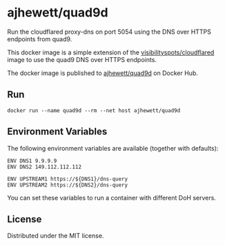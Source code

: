 # ajhewett/quad9d

Run the cloudflared proxy-dns on port 5054 using the DNS over HTTPS endpoints from quad9.

This docker image is a simple extension of the [visibilityspots/cloudflared](https://hub.docker.com/r/visibilityspots/cloudflared/) image to use the quad9 DNS over HTTPS endpoints.

The docker image is published to [ajhewett/quad9d](https://hub.docker.com/r/ajhewett/quad9d) on Docker Hub.

## Run

```
docker run --name quad9d --rm --net host ajhewett/quad9d
```

## Environment Variables

The following environment variables are available (together with defaults):
```
ENV DNS1 9.9.9.9
ENV DNS2 149.112.112.112

ENV UPSTREAM1 https://${DNS1}/dns-query
ENV UPSTREAM2 https://${DNS2}/dns-query
```

You can set these variables to run a container with different DoH servers. 

## License

Distributed under the MIT license.
